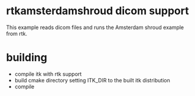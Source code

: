 # rtkamsterdamshroud dicom support

This example reads dicom files and runs the Amsterdam shroud example from rtk.

# building

- compile itk with rtk support
- build cmake directory setting ITK_DIR to the built itk distribution
- compile
